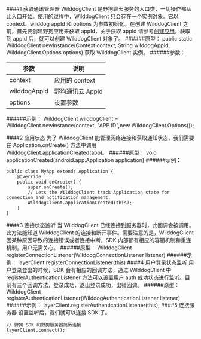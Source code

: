  

####1 获取通讯管理器
WilddogClient 是野狗聊天服务的入口类，一切操作都从此入口开始。使用的过程中，WilddogClient 只会存在一个实例对象。它以 context、wilddog appId 和 options 为参数初始化。在创建 WilddogClient 之前，首先要创建野狗应用来获取 appId，关于获取 appId 请参考[创建应用](https://z.wilddog.com/overview/app)。获取到 appId 后，就可以创建 WilddogClient 对象了。
######原型：
	public static WilddogClient newInstance(Context context, String wilddogAppId, WilddogClient.Options options) 
获取 WilddogClient 实例。
######参数：

参数 | 说明
----|----
context|应用的 context
wilddogAppId|野狗通讯云 AppId
options|设置参数

######示例：
	WilddogClient wilddogClient = WilddogClient.newInstance(context, "APP ID",new WilddogClient.Options());
	
####2 应用状态
为了 WilddogClient 能管理网络连接和获取通知状态，我们需要在 Application.onCreate() 方法中调用 WilddogClient.applicationCreated(app)。
######原型：
	void applicationCreated(android.app.Application application)
######示例：
```
public class MyApp extends Application {
    @Override
    public void onCreate() {
        super.onCreate();
        // Lets the WilddogClient track Application state for connection and notification management.
        WilddogClient.applicationCreated(this);
    }
}
```

####3 连接状态监听
当 WilddogClient 已经连接到服务器时，此回调会被调用。此方法能知道 WilddogClient 的连接和断开事件。需要注意的是，WilddogClient 因某种原因导致的连接错误或者连接中断，SDK 内部都有相应的容错机制和重连机制，用户无需关心。
######原型：
	WilddogClient registerConnectionListener(WilddogConnectionListener listener)
######示例：
	layerClient.registerConnectionListener(this)
####4 用户登录状态监听
用户登录登出的时候，SDK 会有相应的回调方法，通过 WilddogClient 中 registerAuthenticationListener 方法可以设置用户 auth 成功状态进行监听。目前有三个回调方法，登录成功，退出登录成功，出错回调。
######原型：
	WilddogClient registerAuthenticationListener(WilddogAuthenticationListener listener)
######示例：
	layerClient.registerAuthenticationListener(this);
####5 连接服务器
设置监听后，我们就可以连接 SDK 了。

```
// 野狗 SDK 和野狗服务器简历连接
layerClient.connect();
```
 
 
 
 
 